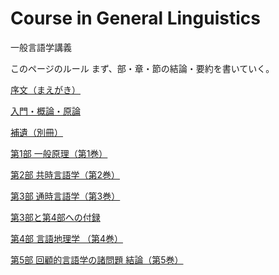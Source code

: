 # Course in General Linguistics

一般言語学講義

このページのルール
まず、部・章・節の結論・要約を書いていく。

[序文（まえがき）](Course%20in%20General%20Linguistics%200f5b43a9002b4e13ae87ecde6b07dc31/%E5%BA%8F%E6%96%87%EF%BC%88%E3%81%BE%E3%81%88%E3%81%8B%E3%82%99%E3%81%8D%EF%BC%89%20f8c3ecd913d945d88bd33021d214fb7e.md)

[入門・概論・原論](Course%20in%20General%20Linguistics%200f5b43a9002b4e13ae87ecde6b07dc31/%E5%85%A5%E9%96%80%E3%83%BB%E6%A6%82%E8%AB%96%E3%83%BB%E5%8E%9F%E8%AB%96%2009060cdaeb384b53ab492e5cc6c01ae6.md)

[補遺（別冊）](Course%20in%20General%20Linguistics%200f5b43a9002b4e13ae87ecde6b07dc31/%E8%A3%9C%E9%81%BA%EF%BC%88%E5%88%A5%E5%86%8A%EF%BC%89%20a7f4e0a9ab5249f58199f4ca4de659c9.md)

[第1部 一般原理（第1巻）](Course%20in%20General%20Linguistics%200f5b43a9002b4e13ae87ecde6b07dc31/%E7%AC%AC1%E9%83%A8%20%E4%B8%80%E8%88%AC%E5%8E%9F%E7%90%86%EF%BC%88%E7%AC%AC1%E5%B7%BB%EF%BC%89%2041fee8750ab0464081fab27cd7e0c4f3.md)

[第2部 共時言語学（第2巻）](Course%20in%20General%20Linguistics%200f5b43a9002b4e13ae87ecde6b07dc31/%E7%AC%AC2%E9%83%A8%20%E5%85%B1%E6%99%82%E8%A8%80%E8%AA%9E%E5%AD%A6%EF%BC%88%E7%AC%AC2%E5%B7%BB%EF%BC%89%20c50887bd5ca445dc9e2b473a057c4ef4.md)

[第3部 通時言語学（第3巻）](Course%20in%20General%20Linguistics%200f5b43a9002b4e13ae87ecde6b07dc31/%E7%AC%AC3%E9%83%A8%20%E9%80%9A%E6%99%82%E8%A8%80%E8%AA%9E%E5%AD%A6%EF%BC%88%E7%AC%AC3%E5%B7%BB%EF%BC%89%20c28683506ac44444adaebab9084ee341.md)

[第3部と第4部への付録](Course%20in%20General%20Linguistics%200f5b43a9002b4e13ae87ecde6b07dc31/%E7%AC%AC3%E9%83%A8%E3%81%A8%E7%AC%AC4%E9%83%A8%E3%81%B8%E3%81%AE%E4%BB%98%E9%8C%B2%20f218597a7bda4adca6afba922edcfdff.md)

[第4部 言語地理学 （第4巻）](Course%20in%20General%20Linguistics%200f5b43a9002b4e13ae87ecde6b07dc31/%E7%AC%AC4%E9%83%A8%20%E8%A8%80%E8%AA%9E%E5%9C%B0%E7%90%86%E5%AD%A6%20%EF%BC%88%E7%AC%AC4%E5%B7%BB%EF%BC%89%20261c32fc2ca54e8d87af06cd6da78308.md)

[第5部 回顧的言語学の諸問題 結論（第5巻）](Course%20in%20General%20Linguistics%200f5b43a9002b4e13ae87ecde6b07dc31/%E7%AC%AC5%E9%83%A8%20%E5%9B%9E%E9%A1%A7%E7%9A%84%E8%A8%80%E8%AA%9E%E5%AD%A6%E3%81%AE%E8%AB%B8%E5%95%8F%E9%A1%8C%20%E7%B5%90%E8%AB%96%EF%BC%88%E7%AC%AC5%E5%B7%BB%EF%BC%89%2083228fbe4cac456b812f58492fdf394d.md)